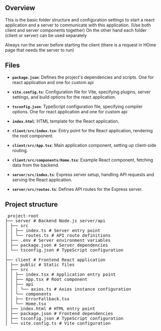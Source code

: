 ## Overview

This is the basic folder structure and configuration settings to start a react application and a server to communicate with this application. (Use both client and server components together)
On the other hand each folder (client or server) can be used separately

Always run the server before starting the client (there is a request in HOme page that needs the server to run)

## Files

- **`package.json`**: Defines the project's dependencies and scripts. One for react application and one for custom api
- **`vite.config.ts`**: Configuration file for Vite, specifying plugins, server settings, and build options for the react application.
- **`tsconfig.json`**: TypeScript configuration file, specifying compiler options. One for react application and one for custom api
- **`index.html`**: HTML template for the React application.
- **`client/src/index.tsx`**: Entry point for the React application, rendering the root component.
- **`client/src/App.tsx`**: Main application component, setting up client-side routing.
- **`client/src/components/Home.tsx`**: Example React component, fetching data from the backend.

- **`server/src/index.ts`**: Express server setup, handling API requests and serving the React application.
- **`server/src/routes.ts`**: Defines API routes for the Express server.

## Project structure

<pre> project-root
├── server # Backend Node.js server/api
│ ├── src
│ │ ├── index.ts # Server entry point
│ │ └── routes.ts # API route definitions
│ ├── .env # Server environment variables
│ ├── package.json # Server dependencies
│ └── tsconfig.json # TypeScript configuration
│
├── client # Frontend React application
│ ├── public # Static files
│ ├── src
│ │ ├── index.tsx # Application entry point
│ │ ├── App.tsx # Root component
│ │ ├── api
│ │ │ └── axios.ts # Axios instance configuration
│ │ └── components
│ │ ├── ErrorFallback.tsx
│ │ └── Home.tsx
│ ├── index.html # HTML entry point
│ ├── package.json # Frontend dependencies
│ ├── tsconfig.json # TypeScript configuration
│ └── vite.config.ts # Vite configuration<pre>
